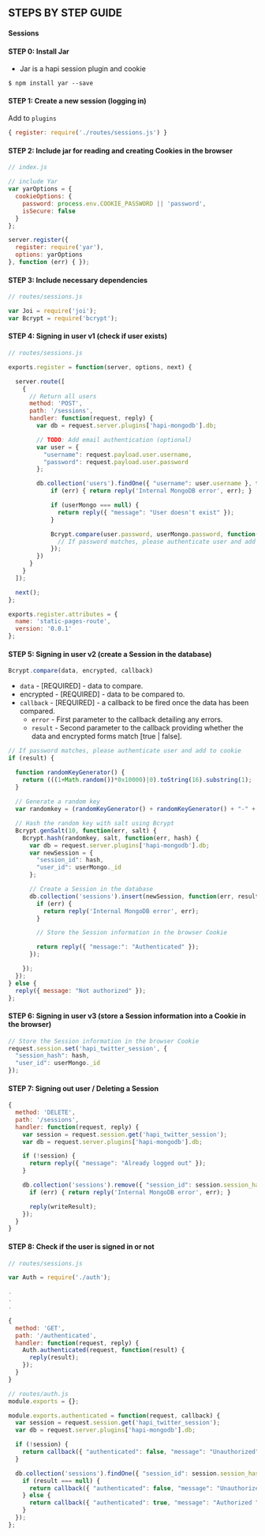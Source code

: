 ## STEPS BY STEP GUIDE
#### Sessions


#### STEP 0: Install Jar
- Jar is a hapi session plugin and cookie

```
$ npm install yar --save
```

#### STEP 1: Create a new session (logging in)

Add to `plugins`

```js
{ register: require('./routes/sessions.js') } 
```

#### STEP 2: Include jar for reading and creating Cookies in the browser

```js
// index.js

// include Yar
var yarOptions = {
  cookieOptions: {
    password: process.env.COOKIE_PASSWORD || 'password',
    isSecure: false
  }
};

server.register({
  register: require('yar'),
  options: yarOptions
}, function (err) { });

```

#### STEP 3: Include necessary dependencies
```js
// routes/sessions.js

var Joi = require('joi');
var Bcrypt = require('bcrypt');
```


#### STEP 4: Signing in user v1 (check if user exists)
```js
// routes/sessions.js

exports.register = function(server, options, next) {

  server.route([
    {
      // Return all users
      method: 'POST',
      path: '/sessions',
      handler: function(request, reply) {
        var db = request.server.plugins['hapi-mongodb'].db;

        // TODO: Add email authentication (optional)
        var user = {
          "username": request.payload.user.username,
          "password": request.payload.user.password
        };

        db.collection('users').findOne({ "username": user.username }, function(err, userMongo) {
            if (err) { return reply('Internal MongoDB error', err); }

            if (userMongo === null) {
              return reply({ "message": "User doesn't exist" });
            }

            Bcrypt.compare(user.password, userMongo.password, function(err, result) {
              // If password matches, please authenticate user and add to cookie
            });
        })
      }
    }
  ]);

  next();
};

exports.register.attributes = {
  name: 'static-pages-route',
  version: '0.0.1'
};

```

#### STEP 5: Signing in user v2 (create a Session in the database)
```js
Bcrypt.compare(data, encrypted, callback)
```

- `data` - [REQUIRED] - data to compare.
- encrypted - [REQUIRED] - data to be compared to.
- `callback` - [REQUIRED] - a callback to be fired once the data has been compared.
  -  `error` - First parameter to the callback detailing any errors.
  - `result` - Second parameter to the callback providing whether the data and encrypted forms match [true | false].


```js
// If password matches, please authenticate user and add to cookie
if (result) {

  function randomKeyGenerator() {
    return (((1+Math.random())*0x10000)|0).toString(16).substring(1); 
  }
   
  // Generate a random key
  var randomkey = (randomKeyGenerator() + randomKeyGenerator() + "-" + randomKeyGenerator() + "-4" + randomKeyGenerator().substr(0,3) + "-" + randomKeyGenerator() + "-" + randomKeyGenerator() + randomKeyGenerator() + randomKeyGenerator()).toLowerCase();

  // Hash the random key with salt using Bcrypt
  Bcrypt.genSalt(10, function(err, salt) {
    Bcrypt.hash(randomkey, salt, function(err, hash) {
      var db = request.server.plugins['hapi-mongodb'].db;
      var newSession = {
        "session_id": hash,
        "user_id": userMongo._id
      };

      // Create a Session in the database
      db.collection('sessions').insert(newSession, function(err, result) {
        if (err) {
          return reply('Internal MongoDB error', err);
        }

        // Store the Session information in the browser Cookie

        return reply({ "message:": "Authenticated" });
      });

    });
  });
} else {
  reply({ message: "Not authorized" });
};
```


#### STEP 6: Signing in user v3 (store a Session information into a Cookie in the browser)
```js
// Store the Session information in the browser Cookie
request.session.set('hapi_twitter_session', { 
  "session_hash": hash,
  "user_id": userMongo._id
});
```


#### STEP 7: Signing out user / Deleting a Session
```js
{
  method: 'DELETE',
  path: '/sessions',
  handler: function(request, reply) {
    var session = request.session.get('hapi_twitter_session');
    var db = request.server.plugins['hapi-mongodb'].db;

    if (!session) { 
      return reply({ "message": "Already logged out" });
    }

    db.collection('sessions').remove({ "session_id": session.session_hash }, function(err, writeResult) {
      if (err) { return reply('Internal MongoDB error', err); }

      reply(writeResult);
    });
  }
}
```


#### STEP 8: Check if the user is signed in or not

```js
// routes/sessions.js

var Auth = require('./auth');

.
.
.

{
  method: 'GET',
  path: '/authenticated',
  handler: function(request, reply) {
    Auth.authenticated(request, function(result) {
      reply(result);
    });
  }
}
```

```js
// routes/auth.js
module.exports = {};

module.exports.authenticated = function(request, callback) {
  var session = request.session.get('hapi_twitter_session');
  var db = request.server.plugins['hapi-mongodb'].db;

  if (!session) {
    return callback({ "authenticated": false, "message": "Unauthorized" });
  }

  db.collection('sessions').findOne({ "session_id": session.session_hash }, function(err, result) {
    if (result === null) {
      return callback({ "authenticated": false, "message": "Unauthorized" });
    } else {
      return callback({ "authenticated": true, "message": "Authorized "});
    }
  });
};
```

